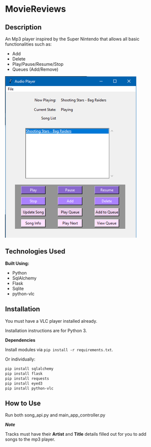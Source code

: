 # MovieReviews
## Description
An Mp3 player inspired by the Super Nintendo that allows all basic functionalities such as:
- Add
- Delete
- Play/Pause/Resume/Stop
- Queues (Add/Remove)

![Alt text](./gui.png?raw=true "Mp3 Player GUI")

## Technologies Used

**Built Using:**
- Python
- SqlAlchemy
- Flask
- Sqlite
- python-vlc


## Installation

You must have a VLC player installed already.

Installation instructions are for Python 3.

**Dependencies**

Install modules via `pip install -r requirements.txt`.

Or individually: 

```
pip install sqlalchemy
pip install flask
pip install requests
pip install eyed3
pip install python-vlc
```

## How to Use

Run both song_api.py and main_app_controller.py

**_Note_**

Tracks must have their **Artist** and **Title** details filled out for you to add songs to the mp3 player.

